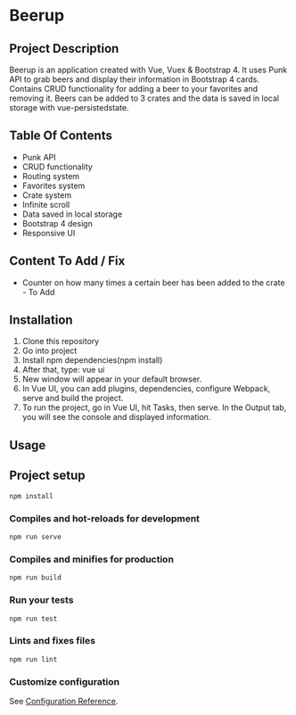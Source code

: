 # Beerup

## Project Description

Beerup is an application created with Vue, Vuex & Bootstrap 4. It uses Punk API to grab beers and display their information in Bootstrap 4 cards. Contains CRUD functionality for adding a beer to your favorites and removing it. Beers can be added to 3 crates and the data is saved in local storage with vue-persistedstate.

## Table Of Contents

- Punk API
- CRUD functionality
- Routing system
- Favorites system
- Crate system
- Infinite scroll
- Data saved in local storage
- Bootstrap 4 design
- Responsive UI

## Content To Add / Fix

- Counter on how many times a certain beer has been added to the crate - To Add

## Installation

1. Clone this repository
2. Go into project
3. Install npm dependencies(npm install)
4. After that, type: vue ui
5. New window will appear in your default browser.
6. In Vue UI, you can add plugins, dependencies, configure Webpack, serve and build the project.
7. To run the project, go in Vue UI, hit Tasks, then serve. In the Output tab, you will see the console and displayed information.

## Usage

## Project setup

```
npm install
```

### Compiles and hot-reloads for development

```
npm run serve
```

### Compiles and minifies for production

```
npm run build
```

### Run your tests

```
npm run test
```

### Lints and fixes files

```
npm run lint
```

### Customize configuration

See [Configuration Reference](https://cli.vuejs.org/config/).
